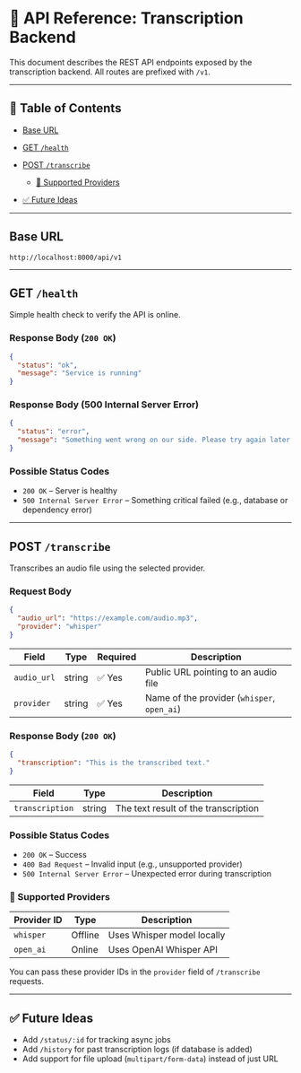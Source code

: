 # 📢 API Reference: Transcription Backend

This document describes the REST API endpoints exposed by the transcription backend. All routes are prefixed with `/v1`.

---

## 📑 Table of Contents

- [Base URL](#-base-url)
- [GET `/health`](#️-get-health)
- [POST `/transcribe`](#-post-transcribe)

  - [🔎 Supported Providers](#-supported-providers)

- [✅ Future Ideas](#-future-ideas)

---

## Base URL

```
http://localhost:8000/api/v1
```

---

## GET `/health`

Simple health check to verify the API is online.

### Response Body (`200 OK`)

```json
{
  "status": "ok",
  "message": "Service is running"
}
```

### Response Body (500 Internal Server Error)

```json
{
  "status": "error",
  "message": "Something went wrong on our side. Please try again later."
}
```

### Possible Status Codes

- `200 OK` – Server is healthy
- `500 Internal Server Error` – Something critical failed (e.g., database or dependency error)

---

## POST `/transcribe`

Transcribes an audio file using the selected provider.

### Request Body

```json
{
  "audio_url": "https://example.com/audio.mp3",
  "provider": "whisper"
}
```

| Field       | Type   | Required | Description                                 |
| ----------- | ------ | -------- | ------------------------------------------- |
| `audio_url` | string | ✅ Yes   | Public URL pointing to an audio file        |
| `provider`  | string | ✅ Yes   | Name of the provider (`whisper`, `open_ai`) |

### Response Body (`200 OK`)

```json
{
  "transcription": "This is the transcribed text."
}
```

| Field           | Type   | Description                          |
| --------------- | ------ | ------------------------------------ |
| `transcription` | string | The text result of the transcription |

### Possible Status Codes

- `200 OK` – Success
- `400 Bad Request` – Invalid input (e.g., unsupported provider)
- `500 Internal Server Error` – Unexpected error during transcription

### 🔎 Supported Providers

| Provider ID | Type    | Description                |
| ----------- | ------- | -------------------------- |
| `whisper`   | Offline | Uses Whisper model locally |
| `open_ai`   | Online  | Uses OpenAI Whisper API    |

You can pass these provider IDs in the `provider` field of `/transcribe` requests.

---

## ✅ Future Ideas

- Add `/status/:id` for tracking async jobs
- Add `/history` for past transcription logs (if database is added)
- Add support for file upload (`multipart/form-data`) instead of just URL
